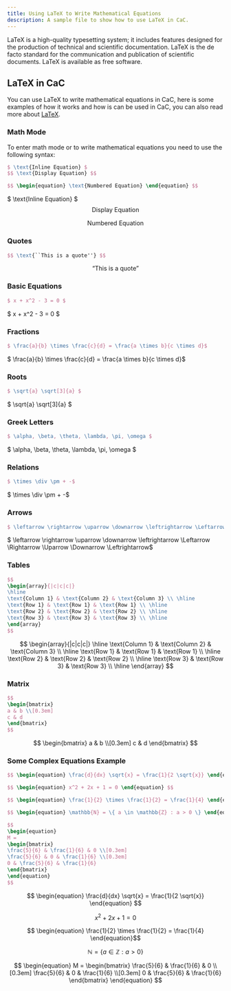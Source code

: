 ```yaml
---
title: Using LaTeX to Write Mathematical Equations
description: A sample file to show how to use LaTeX in CaC.
---
```


LaTeX is a high-quality typesetting system; it includes features designed for the production of technical and scientific documentation. LaTeX is the de facto standard for the communication and publication of scientific documents. LaTeX is available as free software.

## LaTeX in CaC

You can use LaTeX to write mathematical equations in CaC, here is some examples of how it works and how is can be used in CaC, you can also read more about [LaTeX].

### Math Mode

To enter math mode or to write mathematical equations you need to use the following syntax:

```latex
$ \text{Inline Equation} $
$$ \text{Display Equation} $$

$$ \begin{equation} \text{Numbered Equation} \end{equation} $$
```

$ \text{Inline Equation} $  
$$ \text{Display Equation} $$

$$ \begin{equation} \text{Numbered Equation} \end{equation} $$

### Quotes

```latex
$$ \text{``This is a quote''} $$
```

$$ \text{``This is a quote''} $$

### Basic Equations

```latex
$ x + x^2 - 3 = 0 $
```

$ x + x^2 - 3 = 0 $

### Fractions

```latex
$ \frac{a}{b} \times \frac{c}{d} = \frac{a \times b}{c \times d}$
```

$ \frac{a}{b} \times \frac{c}{d} = \frac{a \times b}{c \times d}$

### Roots

```latex
$ \sqrt{a} \sqrt[3]{a} $
```

$ \sqrt{a} \sqrt[3]{a} $

### Greek Letters

```latex
$ \alpha, \beta, \theta, \lambda, \pi, \omega $
```

$ \alpha, \beta, \theta, \lambda, \pi, \omega $

### Relations

```latex
$ \times \div \pm + -$
```

$ \times \div \pm + -$

### Arrows

```latex
$ \leftarrow \rightarrow \uparrow \downarrow \leftrightarrow \Leftarrow \Rightarrow \Uparrow \Downarrow \Leftrightarrow$
```

$ \leftarrow \rightarrow \uparrow \downarrow \leftrightarrow \Leftarrow \Rightarrow \Uparrow \Downarrow \Leftrightarrow$

### Tables

```latex
$$
\begin{array}{|c|c|c|}
\hline
\text{Column 1} & \text{Column 2} & \text{Column 3} \\ \hline
\text{Row 1} & \text{Row 1} & \text{Row 1} \\ \hline
\text{Row 2} & \text{Row 2} & \text{Row 2} \\ \hline
\text{Row 3} & \text{Row 3} & \text{Row 3} \\ \hline
\end{array}
$$
```

$$
\begin{array}{|c|c|c|}
\hline
\text{Column 1} & \text{Column 2} & \text{Column 3} \\ \hline
\text{Row 1} & \text{Row 1} & \text{Row 1} \\ \hline
\text{Row 2} & \text{Row 2} & \text{Row 2} \\ \hline
\text{Row 3} & \text{Row 3} & \text{Row 3} \\ \hline
\end{array}
$$

### Matrix

```latex
$$
\begin{bmatrix}
a & b \\[0.3em]
c & d
\end{bmatrix}
$$
```

$$
\begin{bmatrix}
a & b \\[0.3em]
c & d
\end{bmatrix}
$$

### Some Complex Equations Example

```latex
$$ \begin{equation} \frac{d}{dx} \sqrt{x} = \frac{1}{2 \sqrt{x}} \end{equation} $$

$$ \begin{equation} x^2 + 2x + 1 = 0 \end{equation} $$

$$ \begin{equation} \frac{1}{2} \times \frac{1}{2} = \frac{1}{4} \end{equation}$$

$$ \begin{equation} \mathbb{N} = \{ a \in \mathbb{Z} : a > 0 \} \end{equation}$$

$$
\begin{equation}
M =
\begin{bmatrix}
\frac{5}{6} & \frac{1}{6} & 0 \\[0.3em]
\frac{5}{6} & 0 & \frac{1}{6} \\[0.3em]
0 & \frac{5}{6} & \frac{1}{6}
\end{bmatrix}
\end{equation}
$$
```

$$ \begin{equation} \frac{d}{dx} \sqrt{x} = \frac{1}{2 \sqrt{x}} \end{equation} $$

$$ \begin{equation} x^2 + 2x + 1 = 0 \end{equation} $$

$$ \begin{equation} \frac{1}{2} \times \frac{1}{2} = \frac{1}{4} \end{equation}$$

$$ \begin{equation} \mathbb{N} = \{ a \in \mathbb{Z} : a > 0 \} \end{equation}$$

$$
\begin{equation}
M =
\begin{bmatrix}
\frac{5}{6} & \frac{1}{6} & 0 \\[0.3em]
\frac{5}{6} & 0 & \frac{1}{6} \\[0.3em]
0 & \frac{5}{6} & \frac{1}{6}
\end{bmatrix}
\end{equation}
$$

[latex]: https://ashki23.github.io/markdown-latex.html#latex-equations

